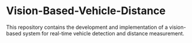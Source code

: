 # Vision-Based-Vehicle-Distance
This repository contains the development and implementation of a vision-based system for real-time vehicle detection and distance measurement.
